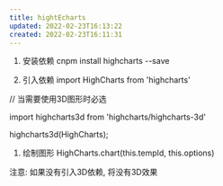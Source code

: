 ```yaml
---
title: hightEcharts
updated: 2022-02-23T16:13:22
created: 2022-02-23T16:11:31
---
```


1.  安装依赖
cnpm install highcharts --save

1.  引入依赖
import HighCharts from 'highcharts'

// 当需要使用3D图形时必选

import highcharts3d from 'highcharts/highcharts-3d'

highcharts3d(HighCharts);

1.  绘制图形
HighCharts.chart(this.tempId, this.options)

注意: 如果没有引入3D依赖, 将没有3D效果
